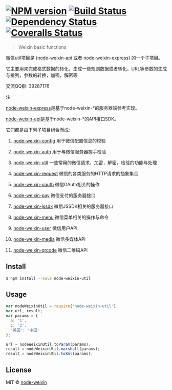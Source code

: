 #  [![NPM version][npm-image]][npm-url] [![Build Status][travis-image]][travis-url] [![Dependency Status][daviddm-image]][daviddm-url] [![Coveralls Status][coveralls-image]][coveralls-url]

> Weixin basic functions

微信util项目是
([node-weixin-api](https://github.com/node-weixin/node-weixin-api) 
或者
[node-weixin-express](https://github.com/node-weixin/node-weixin-express))
的一个子项目。

它主要用来完成格式数据的转化，生成一些规则数据或者转化，URL等参数的生成与排列，参数的转换，加密，解密等

交流QQ群: 39287176

注:

 [node-weixin-express](https://github.com/node-weixin/node-weixin-express)是基于node-weixin-*的服务器端参考实现。

 [node-weixin-api](https://github.com/node-weixin/node-weixin-api)是基于node-weixin-*的API接口SDK。

 它们都是由下列子项目组合而成:

 1. [node-weixin-config](https://github.com/node-weixin/node-weixin-config)
    用于微信配置信息的校验

 2. [node-weixin-auth](https://github.com/node-weixin/node-weixin-auth)
    用于与微信服务器握手检验

 3. [node-weixin-util](https://github.com/node-weixin/node-weixin-util)
    一些常用的微信请求，加密，解密，检验的功能与处理

 4. [node-weixin-request](https://github.com/node-weixin/node-weixin-request)
    微信的各类服务的HTTP请求的抽象集合

 5. [node-weixin-oauth](https://github.com/node-weixin/node-weixin-oauth)
    微信OAuth相关的操作

 6. [node-weixin-pay](https://github.com/node-weixin/node-weixin-pay)
    微信支付的服务器接口

 7. [node-weixin-jssdk](https://github.com/node-weixin/node-weixin-jssdk)
    微信JSSDK相关的服务器接口

 8. [node-weixin-menu](https://github.com/node-weixin/node-weixin-menu)
    微信菜单相关的操作与命令
    
 9. [node-weixin-user](https://github.com/node-weixin/node-weixin-user)
    微信用户API
    
10. [node-weixin-media](https://github.com/node-weixin/node-weixin-media)
    微信多媒体API

11. [node-weixin-qrcode](https://github.com/node-weixin/node-weixin-qrcode)
    微信二维码API


## Install

```sh
$ npm install --save node-weixin-util
```


## Usage

```js
var nodeWeixinUtil = require('node-weixin-util');
var url, result;
var params = {
  a: '1',
  c: '2',
  '美国': '中国'
};

url = nodeWeixinUtil.toParam(params);
result = nodeWeixinUtil.marshall(params);
result = nodeWeixinUtil.toXml(params);

```


## License

MIT © [node-weixin](blog.3gcnbeta.com)


[npm-image]: https://badge.fury.io/js/node-weixin-util.svg
[npm-url]: https://npmjs.org/package/node-weixin-util
[travis-image]: https://travis-ci.org/node-weixin/node-weixin-util.svg?branch=master
[travis-url]: https://travis-ci.org/node-weixin/node-weixin-util
[daviddm-image]: https://david-dm.org/node-weixin/node-weixin-util.svg?theme=shields.io
[daviddm-url]: https://david-dm.org/node-weixin/node-weixin-util
[coveralls-image]: https://coveralls.io/repos/node-weixin/node-weixin-util/badge.svg?branch=master&service=github
[coveralls-url]: https://coveralls.io/github/node-weixin/node-weixin-util?branch=master
